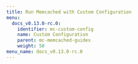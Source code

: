 ```yaml
---
title: Run Memcached with Custom Configuration
menu:
  docs_v0.13.0-rc.0:
    identifier: mc-custom-config
    name: Custom Configuration
    parent: mc-memcached-guides
    weight: 50
menu_name: docs_v0.13.0-rc.0
---
```

